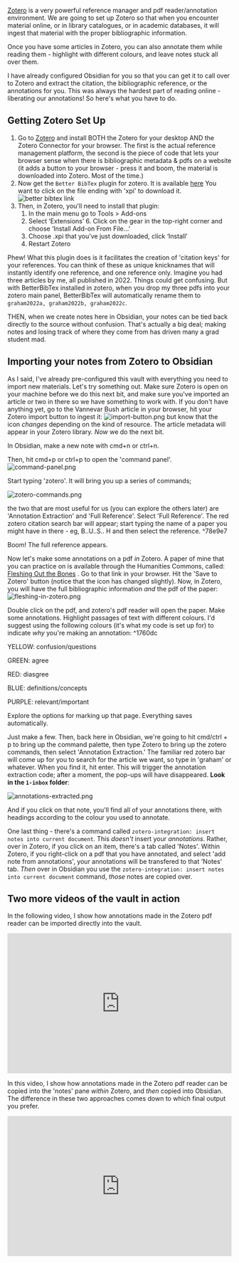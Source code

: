 [Zotero](https://zotero.org) is a very powerful reference manager and pdf reader/annotation environment. We are going to set up Zotero so that when you encounter material online, or in library catalogues, or in academic databases, it will ingest that material with the proper bibliographic information.

Once you have some articles in Zotero, you can also annotate them while reading them - highlight with different colours, and leave notes stuck all over them.

I have already configured Obsidian for you so that you can get it to call over to Zotero and extract the citation, the bibliographic reference, or the annotations for you. This was always the hardest part of reading online - liberating our annotations! So here's what you have to do.

## Getting Zotero Set Up

1.  Go to [Zotero](https://www.zotero.org/download/) and install BOTH the Zotero for your desktop AND the Zotero Connector for your browser. The first is the actual reference management platform, the second is the piece of code that lets your browser sense when there is bibliographic metadata & pdfs on a website (it adds a button to your browser - press it and boom, the material is downloaded into Zotero. Most of the time.)
2.  Now get the `Better BibTex` plugin for zotero. It is available [here](https://github.com/retorquere/zotero-better-bibtex/releases/latest) You want to click on the file ending with 'xpi' to download it. ![better bibtex link](https://github.com/shawngraham/obsidian-hist1900c-student-vault/blob/main/_media/better-bib-tex-link.png?raw=true)
3.  Then, in Zotero, you'll need to install that plugin: 
	1. In the main menu go to Tools > Add-ons 
	2. Select ‘Extensions’ 6. Click on the gear in the top-right corner and choose ‘Install Add-on From File…’
	3. Choose .xpi that you’ve just downloaded, click ‘Install’
	4. Restart Zotero

Phew! What this plugin does is it facilitates the creation of 'citation keys' for your references. You can think of these as unique knicknames that will instantly identify one reference, and one reference only. Imagine you had three articles by me, all published in 2022. Things could get confusing. But with BetterBibTex installed in zotero, when you drop my three pdfs into your zotero main panel, BetterBibTex will automatically rename them to `graham2022a, graham2022b, graham2022c`.

THEN, when we create notes here in Obsidian, your notes can be tied back directly to the source without confusion. That's actually a big deal; making notes and losing track of where they come from has driven many a grad student mad.

## Importing your notes from Zotero to Obsidian

As I said, I've already pre-configured this vault with everything you need to import new materials. Let's try something out. Make sure Zotero is open on your machine before we do this next bit, and make sure you've imported an article or two in there so we have something to work with. If you don't have anything yet, go to the Vannevar Bush article in your browser, hit your Zotero import button to ingest it: ![import-button.png](https://github.com/shawngraham/obsidian-hist1900c-student-vault/blob/main/_media/import-button.png?raw=true) but know that the icon _changes_ depending on the kind of resource. The article metadata will appear in your Zotero library. _Now_ we do the next bit.

In Obsidian, make a new note with cmd+n or ctrl+n.

Then, hit cmd+p or ctrl+p to open the 'command panel'. ![command-panel.png](https://github.com/shawngraham/obsidian-hist1900c-student-vault/blob/main/_media/command-panel.png?raw=true) 

Start typing 'zotero'. It will bring you up a series of commands;

![zotero-commands.png](https://github.com/shawngraham/obsidian-hist1900c-student-vault/blob/main/_media/zotero-commands.png?raw=true) 

the two that are most useful for us (you can explore the others later) are 'Annotation Extraction' and 'Full Reference'. Select 'Full Reference'. The red zotero citation search bar will appear; start typing the name of a paper you might have in there - eg, B..U..S.. H and then select the reference. ^78e9e7

Boom! The full reference appears.

Now let's make some annotations on a pdf _in_ Zotero. A paper of mine that you can practice on is available through the Humanities Commons, called: [Fleshing Out the Bones](https://mla.hcommons.org/deposits/item/hc:19553/) . Go to that link in your browser. Hit the 'Save to Zotero' button (notice that the icon has changed slightly). Now, in Zotero, you will have the full bibliographic information _and_ the pdf of the paper: ![fleshing-in-zotero.png](https://github.com/shawngraham/obsidian-hist1900c-student-vault/blob/main/_media/fleshing-in-zotero.png?raw=true)

Double click on the pdf, and zotero's pdf reader will open the paper. Make some annotations. Highlight passages of text with different colours. I'd suggest using the following colours (it's what my code is set up for) to indicate _why_ you're making an annotation: ^1760dc

YELLOW: confusion/questions 

GREEN: agree 

RED: diasgree 

BLUE: definitions/concepts 

PURPLE: relevant/important

Explore the options for marking up that page. Everything saves automatically.

Just make a few. Then, back here in Obsidian, we're going to hit cmd/ctrl + p to bring up the command palette, then type Zotero to bring up the zotero commands, then select 'Annotation Extraction.' The familiar red zotero bar will come up for you to search for the article we want, so type in 'graham' or whatever. When you find it, hit enter. This will trigger the annotation extraction code; after a moment, the pop-ups will have disappeared. **Look in the `1-inbox` folder**:

![annotations-extracted.png](https://github.com/shawngraham/obsidian-hist1900c-student-vault/blob/main/_media/annotations-extracted.png?raw=true)

And if you click on that note, you'll find all of your annotations there, with headings according to the colour you used to annotate.

One last thing - there's a command called `zotero-integration: insert notes into current document`. This _doesn't_ insert your _annotations_. Rather, over in Zotero, if you click on an item, there's a tab called 'Notes'. Within Zotero, if you right-click on a pdf that you have annotated, and select 'add note from annotations', your annotations will be transfered to that 'Notes' tab. _Then_ over in Obsidian you use the `zotero-integration: insert notes into current document` command, _those_ notes are copied over.

## Two more videos of the vault in action

In the following video, I show how annotations made in the Zotero pdf reader can be imported directly into the vault.

<div style="position: relative; padding-bottom: 62.5%; height: 0;"><iframe src="https://www.loom.com/embed/01563c07b9bd4fa3aadff39ca018b399" frameborder="0" webkitallowfullscreen mozallowfullscreen allowfullscreen style="position: absolute; top: 0; left: 0; width: 100%; height: 100%;"></iframe></div>

In this video, I show how annotations made in the Zotero pdf reader can be copied into the 'notes' pane *within* Zotero, and *then* copied into Obsidian. The difference in these two approaches comes down to which final output you prefer.

<div style="position: relative; padding-bottom: 62.5%; height: 0;"><iframe src="https://www.loom.com/embed/c0c612eab06c472abf7b557dfe435b77" frameborder="0" webkitallowfullscreen mozallowfullscreen allowfullscreen style="position: absolute; top: 0; left: 0; width: 100%; height: 100%;"></iframe></div>
